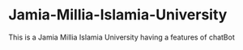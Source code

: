 # Jamia-Millia-Islamia-University
This is a Jamia Millia Islamia University having a features of chatBot
